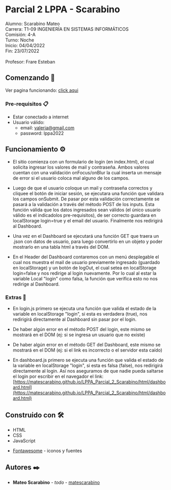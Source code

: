 # Parcial 2 LPPA - Scarabino

<p>Alumno: Scarabino Mateo<br>
Carrera: T1-09 INGENIERÍA EN SISTEMAS INFORMÁTICOS<br>
Comisión: 4-A<br>
Turno: Noche<br>
Inicio: 04/04/2022<br>
Fin: 23/07/2022<br>
<br>
Profesor: Frare Esteban
</p>

## Comenzando 🚀

Ver pagina funcionando: [click aqui](https://matescarabino.github.io/LPPA_Parcial_2_Scarabino/)

### Pre-requisitos 📋

- Estar conectado a internet
- Usuario válido:
    - email: valeria@gmail.com
    - password: lppa2022

## Funcionamiento ⚙️

- El sitio comienza con un formulario de login (en index.html), el cual solicita ingresar los valores de mail y contraseña. Ambos valores cuentan con una validación onFocus/onBlur la cual inserta un mensaje de error si el usuario coloca mal alguno de los campos. 

- Luego de que el usuario coloque un mail y contraseña correctos y cliquee el botón de iniciar sesión, se ejecutara una función que validara los campos onSubmit. De pasar por esta validación correctamente se pasará a la validación a través del método POST de los inputs.
Esta función válida que los datos ingresados sean válidos (el único usuario válido es el indicadolos pre-requisitos), de ser correcto guardara en localStorage login=true y el email del usuario. Finalmente nos redirigirá al Dashboard.

- Una vez en el Dashboard se ejecutará una función GET que traera un .json con datos de usuario, para luego convertirlo en un objeto y poder mostrarlo en una tabla html a través del DOM.

- En el Header del Dashboard contaremos con un menú desplegable el cual nos muestra el mail de usuario previamente ingresado (guardado en localStorage) y un botón de logOut, el cual setea en localStorage login=false y nos redirige al login nuevamente. Por lo cual al estar la variable Local "login" como falsa, la función que verifica esto no nos redirige al Dashboard.

### Extras 🔩

- En login.js primero se ejecuta una función que valida el estado de la variable en localStorage "login", si esta es verdadera (true), nos redirigirá directamente al Dashboard sin pasar por el login.

- De haber algún error en el método POST del login, este mismo se mostrará en el DOM (ej: si se ingresa un usuario que no existe)

- De haber algún error en el método GET del Dashboard, este mismo se mostrará en el DOM (ej: si el link es incorrecto o el servidor esta caído)

- En dashboard.js primero se ejecuta una función que valida el estado de la variable en localStorage "login", si esta es falsa (false), nos redirigirá directamente al login. Así nos aseguramos de que nadie pueda saltarse el login por escribir en el navegador el link: [https://matescarabino.github.io/LPPA_Parcial_2_Scarabino/html/dashboard.html](https://matescarabino.github.io/LPPA_Parcial_2_Scarabino/html/dashboard.html)

## Construido con 🛠️

- HTML 
- CSS 
- JavaScript
* [Fontawesome](https://fontawesome.com/) - iconos y fuentes


## Autores ✒️

* **Mateo Scarabino** - *todo* - [matescarabino](https://github.com/matescarabino)

